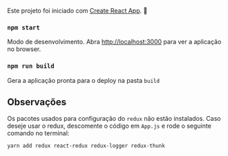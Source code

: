 Este projeto foi iniciado com [Create React App](https://github.com/facebookincubator/create-react-app). 🚀


### `npm start`

Modo de desenvolvimento.
Abra [http://localhost:3000](http://localhost:3000) para ver a aplicação no browser.

### `npm run build`

Gera a aplicação pronta para o deploy na pasta `build`

## Observações

Os pacotes usados para configuração do `redux` não estão instalados.
Caso deseje usar o redux, descomente o código em `App.js` e rode o seguinte comando no terminal:

`yarn add redux react-redux redux-logger redux-thunk`
